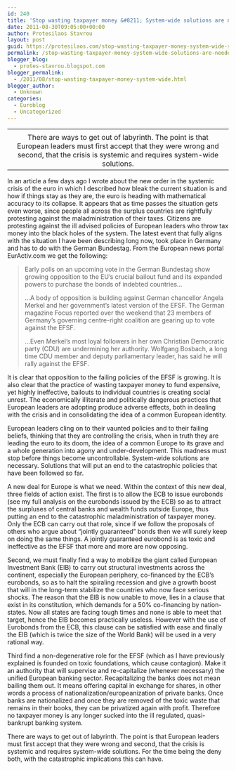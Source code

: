 ```yaml
---
id: 240
title: 'Stop wasting taxpayer money &#8211; System-wide solutions are needed'
date: 2011-08-30T09:05:00+00:00
author: Protesilaos Stavrou
layout: post
guid: https://protesilaos.com/stop-wasting-taxpayer-money-system-wide-solutions-are-needed/
permalink: /stop-wasting-taxpayer-money-system-wide-solutions-are-needed/
blogger_blog:
  - protes-stavrou.blogspot.com
blogger_permalink:
  - /2011/08/stop-wasting-taxpayer-money-system-wide.html
blogger_author:
  - Unknown
categories:
  - Euroblog
  - Uncategorized
---
```

<table cellpadding="0" cellspacing="0" class="tr-caption-container" style="margin-left: auto; margin-right: auto; text-align: center;">
  <tr>
    <td style="text-align: center;">
    </td>
  </tr>
  
  <tr>
    <td class="tr-caption" style="text-align: center;">
      There are ways to get out of labyrinth. The point is that European leaders must first accept that they were wrong and second, that the crisis is systemic and requires system-wide solutions.
    </td>
  </tr>
</table>

In an article a few days ago I wrote about the new order in the systemic crisis of the euro in which I described how bleak the current situation is and how if things stay as they are, the euro is heading with mathematical accuracy to its collapse. It appears that as time passes the situation gets even worse, since people all across the surplus countries are rightfully protesting against the maladministration of their taxes. Citizens are protesting against the ill advised policies of European leaders who throw tax money into the black holes of the system. The latest event that fully aligns with the situation I have been describing long now, took place in Germany and has to do with the German Bundestag. From the European news portal EurActiv.com we get the following:
  


> Early polls on an upcoming vote in the German Bundestag show growing opposition to the EU&#8217;s crucial bailout fund and its expanded powers to purchase the bonds of indebted countries&#8230;</p> 
> 
> &#8230;A body of opposition is building against German chancellor Angela Merkel and her government&#8217;s latest version of the EFSF. The German magazine Focus reported over the weekend that 23 members of Germany&#8217;s governing centre-right coalition are gearing up to vote against the EFSF.
> 
> &#8230;Even Merkel&#8217;s most loyal followers in her own Christian Democratic party (CDU) are undermining her authority. Wolfgang Bosbach, a long time CDU member and deputy parliamentary leader, has said he will rally against the EFSF.

It is clear that opposition to the failing policies of the EFSF is growing. It is also clear that the practice of wasting taxpayer money to fund expensive, yet highly ineffective, bailouts to individual countries is creating social unrest. The economically illiterate and politically dangerous practices that European leaders are adopting produce adverse effects, both in dealing with the crisis and in consolidating the idea of a common European identity.

European leaders cling on to their vaunted policies and to their failing beliefs, thinking that they are controlling the crisis, when in truth they are leading the euro to its doom, the idea of a common Europe to its grave and a whole generation into agony and under-development. This madness must stop before things become uncontrollable. System-wide solutions are necessary. Solutions that will put an end to the catastrophic policies that have been followed so far.

A new deal for Europe is what we need. Within the context of this new deal, three fields of action exist. The first is to allow the ECB to issue eurobonds (see my full analysis on the eurobonds issued by the ECB) so as to attract the surpluses of central banks and wealth funds outside Europe, thus putting an end to the catastrophic maladministration of taxpayer money. Only the ECB can carry out that role, since if we follow the proposals of others who argue about &#8220;jointly guaranteed&#8221; bonds then we will surely keep on doing the same things. A jointly guaranteed eurobond is as toxic and ineffective as the EFSF that more and more are now opposing.

Second, we must finally find a way to mobilize the giant called European Investment Bank (EIB) to carry out structural investments across the continent, especially the European periphery, co-financed by the ECB&#8217;s eurobonds, so as to halt the spiraling recession and give a growth boost that will in the long-term stabilize the countries who now face serious shocks. The reason that the EIB is now unable to move, lies in a clause that exist in its constitution, which demands for a 50% co-financing by nation-states. Now all states are facing tough times and none is able to meet that target, hence the EIB becomes practically useless. However with the use of Eurobonds from the ECB, this clause can be satisfied with ease and finally the EIB (which is twice the size of the World Bank) will be used in a very rational way.

Third find a non-degenerative role for the EFSF (which as I have previously explained is founded on toxic foundations, which cause contagion). Make it an authority that will supervise and re-capitalize (whenever necessary) the unified European banking sector. Recapitalizing the banks does not mean bailing them out. It means offering capital in exchange for shares, in other words a process of nationalization/europeanization of private banks. Once banks are nationalized and once they are removed of the toxic waste that remains in their books, they can be privatized again with profit. Therefore no taxpayer money is any longer sucked into the ill regulated, quasi-bankrupt banking system.

There are ways to get out of labyrinth. The point is that European leaders must first accept that they were wrong and second, that the crisis is systemic and requires system-wide solutions. For the time being the deny both, with the catastrophic implications this can have.